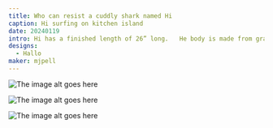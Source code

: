 ```yaml
---
title: Who can resist a cuddly shark named Hi
caption: Hi surfing on kitchen island
date: 20240119
intro: Hi has a finished length of 26” long.   He body is made from gray and white fleece while his mouth and teeth are felt as are his eyes.   Not bad for my first attempt at a stuffed animal!
designs:
  - Hallo
maker: mjpell
---
```


![The image alt goes here](https://imagedelivery.net/ouSuR9yY1bHt-fuAokSA5Q/showcase-who-can-resist-a-cuddly-shark-named-hi-1/public "The image caption/title goes here")

![The image alt goes here](https://imagedelivery.net/ouSuR9yY1bHt-fuAokSA5Q/showcase-who-can-resist-a-cuddly-shark-named-hi-2/public "The image caption/title goes here")

![The image alt goes here](https://imagedelivery.net/ouSuR9yY1bHt-fuAokSA5Q/showcase-who-can-resist-a-cuddly-shark-named-hi-3/public "The image caption/title goes here")
